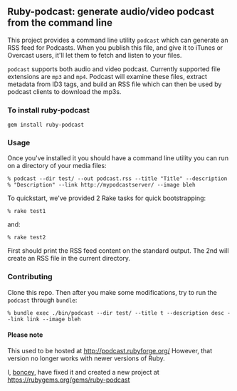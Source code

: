 ## Ruby-podcast: generate audio/video podcast from the command line

This project provides a command line utility `podcast` which can generate
an RSS feed for Podcasts. When you publish this file, and give it to iTunes
or Overcast users, it'll let them to fetch and listen to your files.

`podcast` supports both audio and video podcast. Currently supported file
extensions are `mp3` and `mp4`.  Podcast will examine these files, extract
metadata from ID3 tags, and build an RSS file which can then be used by
podcast clients to download the mp3s.

### To install ruby-podcast

    gem install ruby-podcast

### Usage

Once you've installed it you should have a 
command line utility you can run on a directory of your media files:

    % podcast --dir test/ --out podcast.rss --title "Title" --description % "Description" --link http://mypodcastserver/ --image bleh

To quickstart, we've provided 2 Rake tasks for quick bootstrapping:

	% rake test1

and:

	% rake test2

First should print the RSS feed content on the standard output. The 2nd will
create an RSS file in the current directory.

### Contributing

Clone this repo. Then after you make some modifications, try to run the
`podcast` through `bundle`:

	% bundle exec ./bin/podcast --dir test/ --title t --description desc --link link --image bleh

#### Please note

This used to be hosted at http://podcast.rubyforge.org/
However, that version no longer works with newer versions of Ruby.

I, [boncey](https://github.com/boncey), have fixed it and created a new project at https://rubygems.org/gems/ruby-podcast
